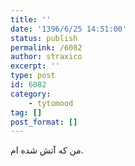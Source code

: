 ```yaml
---
title: ''
date: '1396/6/25 14:51:00'
status: publish
permalink: /6082
author: straxico
excerpt: ''
type: post
id: 6082
category:
    - tytomood
tag: []
post_format: []
---
```

من که آتش شده ام.